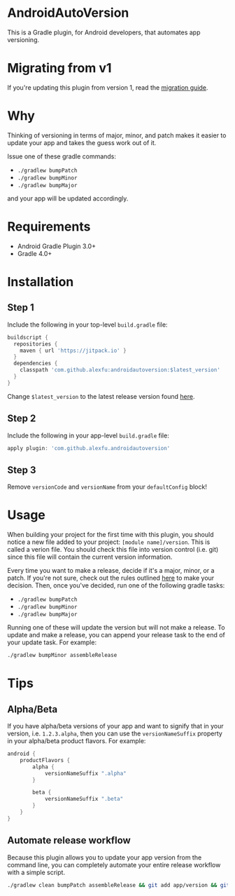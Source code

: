 # AndroidAutoVersion
This is a Gradle plugin, for Android developers, that automates app versioning.

# Migrating from v1
If you're updating this plugin from version 1, read the [migration guide](https://github.com/alexfu/androidautoversion/wiki/Migration-Guide).

# Why
Thinking of versioning in terms of major, minor, and patch makes it easier to update your app and takes the guess work out of it.

Issue one of these gradle commands:

- `./gradlew bumpPatch`
- `./gradlew bumpMinor`
- `./gradlew bumpMajor`

and your app will be updated accordingly.

# Requirements

- Android Gradle Plugin 3.0+
- Gradle 4.0+

# Installation

## Step 1
Include the following in your top-level `build.gradle` file:

```groovy
buildscript {
  repositories {
    maven { url 'https://jitpack.io' }
  }
  dependencies {
    classpath 'com.github.alexfu:androidautoversion:$latest_version'
  }
}
```

Change `$latest_version` to the latest release version found [here](https://github.com/alexfu/androidautoversion/releases).

## Step 2
Include the following in your app-level `build.gradle` file:

```groovy
apply plugin: 'com.github.alexfu.androidautoversion'
```

## Step 3
Remove `versionCode` and `versionName` from your `defaultConfig` block!

# Usage
When building your project for the first time with this plugin, you should notice a new file added to your project: `[module name]/version`. This is called a verion file. You should check this file into version control (i.e. git) since this file will contain the current version information.

Every time you want to make a release, decide if it's a major, minor, or a patch. If you're not sure, check out the rules outlined [here](http://semver.org/) to make your decision. Then, once you've decided, run one of the following gradle tasks:

- `./gradlew bumpPatch`
- `./gradlew bumpMinor`
- `./gradlew bumpMajor`

Running one of these will update the version but will not make a release. To update and make a release, you can append your release task to the end of your update task. For example:

```bash
./gradlew bumpMinor assembleRelease
```

# Tips

## Alpha/Beta
If you have alpha/beta versions of your app and want to signify that in your version, i.e. `1.2.3.alpha`, then you can use the `versionNameSuffix` property in your alpha/beta product flavors. For example:

```gradle
android {
    productFlavors {
        alpha {
            versionNameSuffix ".alpha"
        }

        beta {
            versionNameSuffix ".beta"
        }
    }
}
```

## Automate release workflow
Because this plugin allows you to update your app version from the command line, you can completely automate your entire release workflow with a simple script.

```bash
./gradlew clean bumpPatch assembleRelease && git add app/version && git commit -m "Update version."
```
